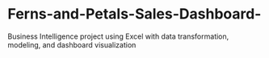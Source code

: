 # Ferns-and-Petals-Sales-Dashboard-
Business Intelligence project using Excel with data transformation, modeling, and dashboard visualization
